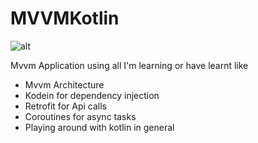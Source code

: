 # MVVMKotlin
![alt](https://bugfender.com/wp-content/uploads/2017/06/kotlin-featured.png)

Mvvm Application using all I'm learning or have learnt like
+ Mvvm Architecture
+ Kodein for dependency injection
+ Retrofit for Api calls
+ Coroutines for async tasks
+ Playing around with kotlin in general
